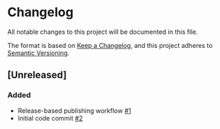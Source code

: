 # Changelog
All notable changes to this project will be documented in this file.

The format is based on [Keep a Changelog](https://keepachangelog.com/en/1.0.0/),
and this project adheres to [Semantic Versioning](https://semver.org/spec/v2.0.0.html).

## [Unreleased]

### Added

- Release-based publishing workflow [#1](https://github.com/energy2market/afrr-remuneration/issues/1)
- Initial code commit [#2](https://github.com/energy2market/afrr-remuneration/afrr-remuneration)
